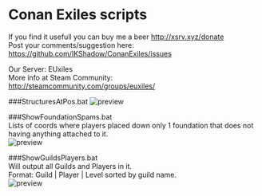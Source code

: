 # Conan Exiles scripts 
If you find it usefull you can buy me a beer http://xsrv.xyz/donate   
Post your comments/suggestion here: https://github.com/IKShadow/ConanExiles/issues 
    
Our Server: EUxiles     
More info at Steam Community: http://steamcommunity.com/groups/euxiles/    
    
###StructuresAtPos.bat
![preview](http://puu.sh/u1bAQ/a2e55e5f19.png "preview")
   
###ShowFoundationSpams.bat    
Lists of coords where players placed down only 1 foundation that does not having anything attached to it.    
![preview](http://puu.sh/u1eCC/40f9719f67.png "preview")    

###ShowGuildsPlayers.bat    
Will output all Guilds and Players in it.    
Format: Guild | Player | Level sorted by guild name.        
![preview](http://puu.sh/u1eKc/b1273dbfc1.png "preview")   
    
